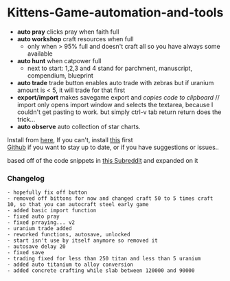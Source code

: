 # Kittens-Game-automation-and-tools  
- **auto pray** clicks pray when faith full
- **auto workshop** craft resources when full
  - only when > 95% full and doesn't craft all so you have always some available
- **auto hunt** when catpower full
  - next to start: 1,2,3 and 4 stand for parchment, manuscript, compendium, blueprint
- **auto trade** trade button enables auto trade with zebras but if uranium amount is < 5, it will trade for that first 
- **export/import** makes savegame export and _copies code to clipboard_ // import only opens import window and selects the textarea, because I couldn't get pasting to work. but simply ctrl-v tab return return does the trick...  
- **auto observe** auto collection of star charts.  

Install from [here](https://greasyfork.org/en/scripts/39218-kittens-game-automation), If you can't, install [this](http://tampermonkey.net/) first  
[Github](https://github.com/Alistair1231/Kittens-Game-automation-and-tools) if you want to stay up to date, or if you have suggestions or issues..  

based off of the code snippets in [this Subreddit](https://redd.it/2eqlt5) and expanded on it  
  
### Changelog  
```
- hopefully fix off button  
- removed off bittons for now and changed craft 50 to 5 times craft 10, so that you can autocraft steel early game  
- added basic import function  
- fixed auto pray  
- fixed prraying... v2  
- uranium trade added  
- reworked functions, autosave, unlocked  
- start isn't use by itself anymore so removed it  
- autosave delay 20  
- fixed save  
- trading fixed for less than 250 titan and less than 5 uranium  
- added auto titanium to alloy conversion  
- added concrete crafting while slab between 120000 and 90000  
```
